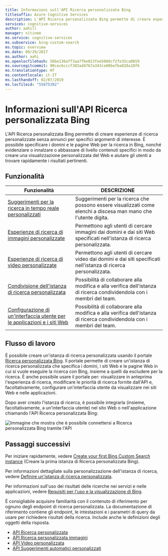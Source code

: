 ```yaml
---
title: Informazioni sull'API Ricerca personalizzata Bing
titlesuffix: Azure Cognitive Services
description: L'API Ricerca personalizzata Bing permette di creare esperienze di ricerca personalizzate per specifici argomenti di interesse.
services: cognitive-services
author: aahill
manager: nitinme
ms.service: cognitive-services
ms.subservice: bing-custom-search
ms.topic: overview
ms.date: 09/29/2017
ms.author: aahi
ms.openlocfilehash: 56be136aff3aa7fbe813fee500dcf2fe35ca0859
ms.sourcegitcommit: 90cec6cccf303ad4767a343ce00befba020a10f6
ms.translationtype: HT
ms.contentlocale: it-IT
ms.lasthandoff: 02/07/2019
ms.locfileid: "55875392"
---
```

# <a name="what-is-the-bing-custom-search-api"></a>Informazioni sull'API Ricerca personalizzata Bing

L'API Ricerca personalizzata Bing permette di creare esperienze di ricerca personalizzate senza annunci per specifici argomenti di interesse. È possibile specificare i domini e le pagine Web per la ricerca in Bing, nonché evidenziare o innalzare o abbassare di livello contenuti specifici in modo da creare una visualizzazione personalizzata del Web e aiutare gli utenti a trovare rapidamente i risultati pertinenti. 

## <a name="features"></a>Funzionalità

|Funzionalità  |DESCRIZIONE  |
|---------|---------|
|[Suggerimenti per la ricerca in tempo reale personalizzati](define-custom-suggestions.md)     | Suggerimenti per la ricerca che possono essere visualizzati come elenchi a discesa man mano che l'utente digita.       | 
|[Esperienze di ricerca di immagini personalizzate](get-images-from-instance.md)     | Permettono agli utenti di cercare immagini dai domini e dai siti Web specificati nell'istanza di ricerca personalizzata.        |        
|[Esperienze di ricerca di video personalizzate](get-videos-from-instance.md)     | Permettono agli utenti di cercare video dai domini e dai siti specificati nell'istanza di ricerca personalizzata.        |    
|[Condivisione dell'istanza di ricerca personalizzata](share-your-custom-search.md)     | Possibilità di collaborare alla modifica e alla verifica dell'istanza di ricerca condividendola con i membri del team.        | 
|[Configurazione di un'interfaccia utente per le applicazioni e i siti Web ](hosted-ui.md)     | Possibilità di collaborare alla modifica e alla verifica dell'istanza di ricerca condividendola con i membri del team.        | 
## <a name="workflow"></a>Flusso di lavoro

È possibile creare un'istanza di ricerca personalizzata usando il portale [Ricerca personalizzata Bing](https://customsearch.ai). Il portale permette di creare un'istanza di ricerca personalizzata che specifica i domini, i siti Web e le pagine Web in cui si vuole eseguire la ricerca con Bing, insieme a quelli da escludere per la ricerca. È anche possibile usare il portale per: visualizzare in anteprima l'esperienza di ricerca, modificare le priorità di ricerca fornite dall'API e, facoltativamente, configurare un'interfaccia utente da visualizzare nei siti Web e nelle applicazioni.

Dopo aver creato l'istanza di ricerca, è possibile integrarla (insieme, facoltativamente, a un'interfaccia utente) nel sito Web o nell'applicazione chiamando l'API Ricerca personalizzata Bing:

![Immagine che mostra che è possibile connettersi a Ricerca personalizzata Bing tramite l'API](media/BCS-Overview.png "Funzionamento di Ricerca personalizzata Bing")


## <a name="next-steps"></a>Passaggi successivi

Per iniziare rapidamente, vedere [Create your first Bing Custom Search instance](quick-start.md) (Creare la prima istanza di Ricerca personalizzata Bing).

Per informazioni dettagliate sulla personalizzazione dell'istanza di ricerca, vedere [Definire un'istanza di ricerca personalizzata](define-your-custom-view.md).

Per informazioni sull'uso dei risultati delle ricerche nei servizi e nelle applicazioni, vedere [Requisiti per l'uso e la visualizzazione di Bing](./use-and-display-requirements.md).

È consigliabile acquisire familiarità con il contenuto di riferimento per ognuno degli endpoint di ricerca personalizzata. La documentazione di riferimento contiene gli endpoint, le intestazioni e i parametri di query da usare per richiedere risultati della ricerca. Include anche le definizioni degli oggetti della risposta.

- [API Ricerca personalizzata](https://docs.microsoft.com/rest/api/cognitiveservices/bing-custom-search-api-v7-reference)
- [API Ricerca personalizzata immagini](https://docs.microsoft.com/rest/api/cognitiveservices/bing-custom-images-api-v7-reference)
- [API Video personalizzata](https://docs.microsoft.com/rest/api/cognitiveservices/bing-custom-videos-api-v7-reference)
- [API Suggerimenti automatici personalizzati](https://docs.microsoft.com/rest/api/cognitiveservices/bing-custom-autosuggest-api-v7-reference)

